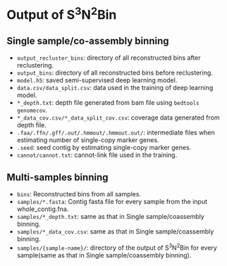 # Output of S<sup>3</sup>N<sup>2</sup>Bin

## Single sample/co-assembly binning

* `output_recluster_bins`: directory of all reconstructed bins after reclustering.
* `output_bins`: directory of all reconstructed bins before reclustering.
* `model.h5`: saved semi-supervised deep learning model. 
* `data.csv/data_split.csv`: data used in the training of deep learning model.
* `*_depth.txt`: depth file generated from bam file using `bedtools genomecov`.
* `*_data_cov.csv/*_data_split_cov.csv`: coverage data generated from depth file.
* `.faa/.ffn/.gff/.out/.hmmout/.hmmout.out/`: intermediate files when estimating number of single-copy marker genes.
* `.seed`: seed contig by estimating single-copy marker genes.
* `cannot/cannot.txt`: cannot-link file used in the training.

## Multi-samples binning

* `bins`: Reconstructed bins from all samples.
* `samples/*.fasta`: Contig fasta file for every sample from the input whole_contig.fna.
* `samples/*_depth.txt`: same as that in Single sample/coassembly binning.
* `samples/*_data_cov.csv`: same as that in Single sample/coassembly binning.
* `samples/{sample-name}/`: directory of the output of S<sup>3</sup>N<sup>2</sup>Bin for every sample(same as that in Single sample/coassembly binning). 

